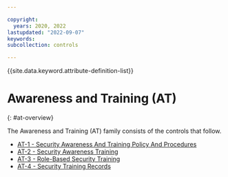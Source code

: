 ```yaml
---

copyright:
  years: 2020, 2022
lastupdated: "2022-09-07"
keywords: 
subcollection: controls

---
```




{{site.data.keyword.attribute-definition-list}}



# Awareness and Training (AT)
{: #at-overview}

The Awareness and Training (AT) family consists of the controls that follow.

- [AT-1 - Security Awareness And Training Policy And Procedures](/docs/controls?topic=controls-at-1)
- [AT-2 - Security Awareness Training](/docs/controls?topic=controls-at-2)
- [AT-3 - Role-Based Security Training](/docs/controls?topic=controls-at-3)
- [AT-4 - Security Training Records](/docs/controls?topic=controls-at-4)


